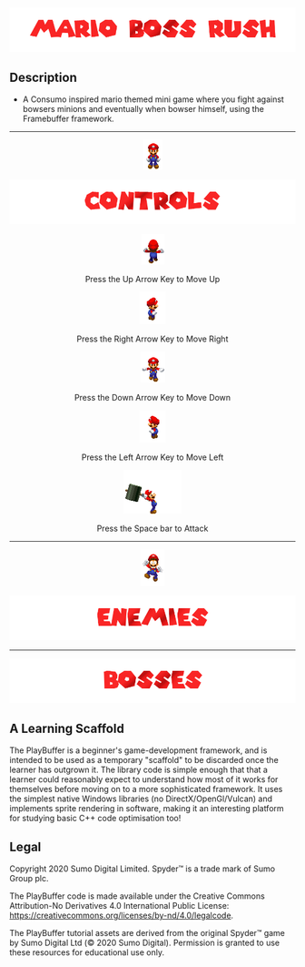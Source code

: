 
![](/.github/images/mario_title.png)
## Description
* A Consumo inspired mario themed mini game where you fight against bowsers minions and eventually when bowser himself, using the Framebuffer framework.
---------------------------------------------------------------------------------------------------------------------------------------------------------------------
<p align="center"> <img src="/.github/images/mario_idle.gif"> </p>

![](/.github/images/controls.png)

<p align="center"> <img src="/.github/images/mario_walk_n.gif"> </p>
<p align="center"> Press the Up Arrow Key to Move Up </p>

<p align="center"> <img src="/.github/images/mario_walk_e.gif"> </p>
<p align="center"> Press the Right Arrow Key to Move Right </p>

<p align="center"> <img src="/.github/images/mario_walk_s.gif"> </p>
<p align="center"> Press the Down Arrow Key to Move Down </p>

<p align="center"> <img src="/.github/images/mario_walk_w.gif"> </p>
<p align="center"> Press the Left Arrow Key to Move Left </p>

<p align="center"> <img src="/.github/images/mario_hammer.gif"> </p>
<p align="center"> Press the Space bar to Attack </p>

---------------------------------------------------------------------------------------------------------------------------------------------------------------------

<p align="center"> <img src="/.github/images/mario_dead.gif"> </p>

![](/.github/images/enemies.png)

---------------------------------------------------------------------------------------------------------------------------------------------------------------------

![](/.github/images/bosses.png)



## A Learning Scaffold
The PlayBuffer is a beginner's game-development framework, and is intended to be used as a temporary "scaffold" to be discarded once the learner has outgrown it. The library code is simple enough that that a learner could reasonably expect to understand how most of it works for themselves before moving on to a more sophisticated framework. It uses the simplest native Windows libraries (no DirectX/OpenGl/Vulcan) and implements sprite rendering in software, making it an interesting platform for studying basic C++ code optimisation too! 

## Legal
Copyright 2020 Sumo Digital Limited. Spyder™ is a trade mark of Sumo Group plc. 

The PlayBuffer code is made available under the Creative Commons Attribution-No Derivatives 4.0 International Public License: https://creativecommons.org/licenses/by-nd/4.0/legalcode.

The PlayBuffer tutorial assets are derived from the original Spyder™ game by Sumo Digital Ltd (© 2020 Sumo Digital). Permission is granted to use these resources for educational use only.
